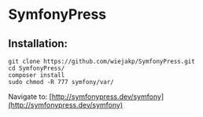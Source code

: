 # SymfonyPress

## Installation:

```
git clone https://github.com/wiejakp/SymfonyPress.git
cd SymfonyPress/
composer install
sudo chmod -R 777 symfony/var/
```

Navigate to: [http://symfonypress.dev/symfony](http://symfonypress.dev/symfony)
